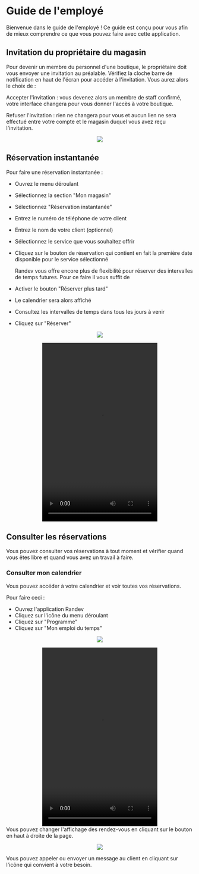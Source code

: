 # Guide de l'employé

Bienvenue dans le guide de l'employé ! Ce guide est conçu pour vous afin de mieux comprendre ce que vous pouvez faire avec cette application.

## Invitation du propriétaire du magasin

Pour devenir un membre du personnel d'une boutique, le propriétaire doit vous envoyer une invitation au préalable. Vérifiez la cloche barre de notification en haut de l'écran pour accéder à l'invitation. Vous aurez alors le choix de :

Accepter l'invitation : vous devenez alors un membre de staff confirmé, votre interface changera pour vous donner l'accès à votre boutique.

Refuser l'invitation : rien ne changera pour vous et aucun lien ne sera effectué entre votre compte et le magasin duquel vous avez reçu l'invitation.

<p align="center">
  <img src="./img/invitationstaff_fr.jpg">
</p>

## Réservation instantanée

Pour faire une réservation instantanée :

- Ouvrez le menu déroulant
- Sélectionnez la section "Mon magasin"
- Sélectionnez "Réservation instantanée"
- Entrez le numéro de téléphone de votre client
- Entrez le nom de votre client (optionnel)
- Sélectionnez le service que vous souhaitez offrir
- Cliquez sur le bouton de réservation qui contient en fait la première date disponible pour le service sélectionné

  Randev vous offre encore plus de flexibilité pour réserver des intervalles de temps futures. Pour ce faire il vous suffit de

- Activer le bouton "Réserver plus tard"
- Le calendrier sera alors affiché
- Consultez les intervalles de temps dans tous les jours à venir
- Cliquez sur "Réserver"

<p align="center">
  <img src="./img/instantbooking_fr.png">
</p>
 <div style="display: flex; justify-content: center;">
<video controls width=" 310" height="480 ">
<source src="./Videos/InstantBookingStaff.mp4" type="video/mp4">
</video>
</div>

## Consulter les réservations

Vous pouvez consulter vos réservations à tout moment et vérifier quand vous êtes libre et quand vous avez un travail à faire.

### Consulter mon calendrier

Vous pouvez accéder à votre calendrier et voir toutes vos réservations.

Pour faire ceci :

- Ouvrez l'application Randev
- Cliquez sur l'icône du menu déroulant
- Cliquez sur "Programme"
- Cliquez sur "Mon emploi du temps"


<p align="center">
  <img src="./img/advancedcalender_fr.png">
</p>
<div style="display: flex; justify-content: center;">
<video controls width=" 310" height="480 ">
<source src="./Videos/StaffSchedule.mp4" type="video/mp4">
</video>
</div>
Vous pouvez changer l'affichage des rendez-vous en cliquant sur le bouton en haut à droite de la page.

<p align="center">
  <img src="./img/callmessage_fr.png">
</p>

Vous pouvez appeler ou envoyer un message au client en cliquant sur l'icône qui convient à votre besoin.
